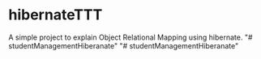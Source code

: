 # hibernateTTT

A simple project to explain Object Relational Mapping using hibernate.
"# studentManagementHiberanate" 
"# studentManagementHiberanate" 
